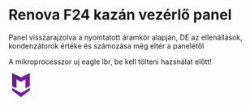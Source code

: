 # Renova F24 kazán vezérlő panel

Panel visszarajzolva a nyomtatott áramkör alapján, DE
az ellenállások, kondenzátorok értéke és számozása még eltér a panelétől

A mikroprocesszor uj eagle lbr, be kell tölteni hazsnálat előtt!

![alt text](https://github.com/adam-p/markdown-here/raw/master/src/common/images/icon48.png "Logo Title Text 1")
